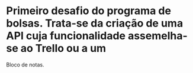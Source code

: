 # Primeiro desafio do programa de bolsas. Trata-se da criação de uma API cuja funcionalidade assemelha-se ao Trello ou a um
Bloco de notas.
